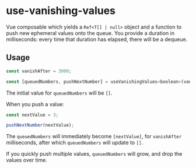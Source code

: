 # use-vanishing-values

Vue composable which yields a `Ref<T[] | null>` object and a function to push new ephemeral values onto the queue. You provide a duration in milliseconds: every time that duration has elapsed, there will be a dequeue.

## Usage

```js
const vanishAfter = 3000;

const [queuedNumbers, pushNextNumber] = useVanishingValues<boolean>(vanishAfter);
```

The initial value for `queuedNumbers` will be `[]`.

When you push a value:
```js
const nextValue = 3;

pushNextNumber(nextValue);
```

The `queuedNumbers` will immediately become `[nextValue]`, for `vanishAfter` milliseconds, after which `queuedNumbers` will update to `[]`.

If you quickly push multiple values, `queuedNumbers` will grow, and drop the values over time.
